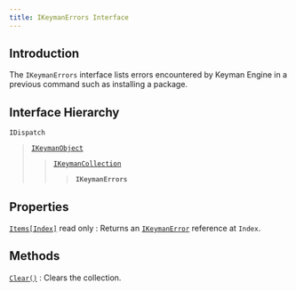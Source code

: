 ```yaml
---
title: IKeymanErrors Interface
---
```


## Introduction

The `IKeymanErrors` interface lists errors encountered by Keyman Engine
in a previous command such as installing a package.

## Interface Hierarchy

`IDispatch`  

> [`IKeymanObject`](../IKeymanObject)  
>
> > [`IKeymanCollection`](../IKeymanCollection)  
> >
> > > **`IKeymanErrors`**  

## Properties

[`Items[Index]`](Items) <span class="readonly">read only</span>
:   Returns an [`IKeymanError`](../IKeymanError) reference at `Index`.

## Methods

[`Clear()`](Clear)
:   Clears the collection.
